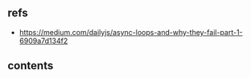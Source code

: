 ## refs
- https://medium.com/dailyjs/async-loops-and-why-they-fail-part-1-6909a7d134f2

## contents
